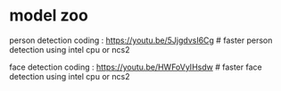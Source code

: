 # model zoo
person detection coding : https://youtu.be/5JjgdvsI6Cg     #  faster person detection using intel cpu or ncs2 
 
face detection coding : https://youtu.be/HWFoVyIHsdw      #   faster face detection using intel cpu or ncs2
